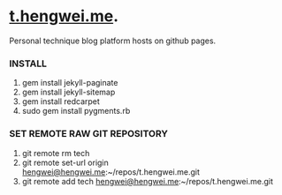 # [t.hengwei.me](http://t.hengwei.me). 
Personal technique blog platform hosts on github pages.

### INSTALL
1. gem install jekyll-paginate
2. gem install jekyll-sitemap
3. gem install redcarpet
5. sudo gem install pygments.rb

### SET REMOTE RAW GIT REPOSITORY
1. git remote rm tech
2. git remote set-url origin hengwei@hengwei.me:~/repos/t.hengwei.me.git
3. git remote add tech hengwei@hengwei.me:~/repos/t.hengwei.me.git
